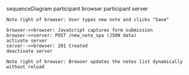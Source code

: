 sequenceDiagram
    participant browser
    participant server

    Note right of browser: User types new note and clicks "Save"

    browser->>browser: JavaScript captures form submission
    browser->>server: POST /new_note_spa (JSON data)
    activate server
    server-->>browser: 201 Created
    deactivate server

    Note right of browser: Browser updates the notes list dynamically without reload
